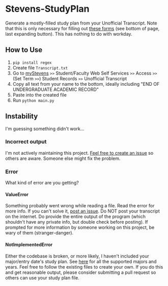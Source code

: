 # Stevens-StudyPlan

Generate a mostly-filled study plan from your Unofficial Transcript. Note that this is only necessary for filling out [these forms](https://www.stevens.edu/directory/office-registrar/study-planac) (see bottom of page, last expanding button). This has nothing to do with workday.

## How to Use

1. `pip install regex`
2. Create file `Transcript.txt`
3. Go to [myStevens](https://my.stevens.edu) `>>` Student/Faculty Web Self Services `>>` Access `>>` (Set Term `>>`) Student Records `>>` Unofficial Transcript
4. Copy all text from your name to the bottom, ideally including "END OF UNDERGRADUATE ACADEMIC RECORD"
5. Paste into the created file
6. Run `python main.py`

## Instability

I'm guessing something didn't work...

### Incorrect output

I'm not actively maintaining this project. [Feel free to create an issue](https://github.com/PMARINA/Stevens-StudyPlan/issues/new) so others are aware. Someone else might fix the problem.

### Error

What kind of error are you getting?

#### ValueError

Something probably went wrong while reading a file. Read the error for more info. If you can't solve it, [post an issue](https://github.com/PMARINA/Stevens-StudyPlan/issues/new). Do NOT post your transcript on the internet. Do provide the entire output of the program (which shouldn't have any private info, but double check before posting). If prompted for more information by someone working on this project, be wary of them (stranger-danger).

#### NotImplementedError

Either the codebase is broken, or more likely, I haven't included your major/entry date's study plan. See [here](https://github.com/PMARINA/Stevens-StudyPlan/tree/main/Study%20Plans/) for all the supported majors and years. Feel free to follow the existing files to create your own. If you do this and get reasonable output, please consider submitting a pull request so others can use your study plan file. 
